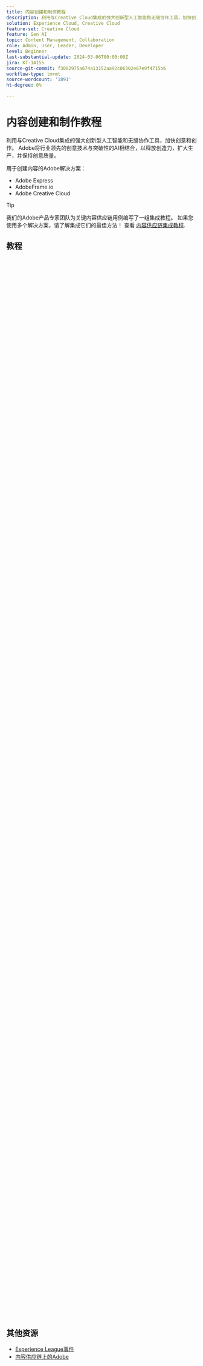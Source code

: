 ```yaml
---
title: 内容创建和制作教程
description: 利用与Creative Cloud集成的强大创新型人工智能和无缝协作工具，加快创意和创作。 Adobe将行业领先的创意技术与突破性的AI相结合，以释放创造力，扩大生产，并保持创意质量。
solution: Experience Cloud, Creative Cloud
feature-set: Creative Cloud
feature: Gen AI
topic: Content Management, Collaboration
role: Admin, User, Leader, Developer
level: Beginner
last-substantial-update: 2024-03-06T00:00:00Z
jira: KT-14155
source-git-commit: f3082975a674a13152aa92c06302e67e9f4715b6
workflow-type: tm+mt
source-wordcount: '1891'
ht-degree: 0%

---
```



# 内容创建和制作教程

利用与Creative Cloud集成的强大创新型人工智能和无缝协作工具，加快创意和创作。 Adobe将行业领先的创意技术与突破性的AI相结合，以释放创造力，扩大生产，并保持创意质量。

用于创建内容的Adobe解决方案：

* Adobe Express
* AdobeFrame.io
* Adobe Creative Cloud

>[!TIP]
>
>我们的Adobe产品专家团队为关键内容供应链用例编写了一组集成教程。 如果您使用多个解决方案，请了解集成它们的最佳方法！  查看 [内容供应链集成教程](https://experienceleague.adobe.com/docs/integrations-learn/experience-cloud/solution-categories/content-supply-chain.html?lang=en).

## 教程

<div class="columns is-multiline">
  <div class="column is-half-tablet is-half-desktop is-one-third-widescreen" aria-label="Examples of how to use Firefly" tabIndex="0">
    <div class="card" style="height: 100%; display: flex; flex-direction: column; height: 100%;">
      <div class="card-image">
        <figure class="image x-is-16by9">
          <a href="https://experienceleague.corp.adobe.com/docs/creative-cloud-enterprise-learn/cce-learning-hub/fireflyoverview/firefly-tutorials/examples.html" title="如何使用Firefly的示例" tabindex="-1">
            <img class="is-bordered-r-small" src="https://video.tv.adobe.com/v/3427611?format=jpeg" alt="如何使用Firefly的示例">
          </a>
        </figure>
      </div>
      <div class="card-content is-padded-small" style="display: flex; flex-direction: column; flex-grow: 1; justify-content: space-between;">
        <div class="top-card-content">
          <p class="headline is-size-6 has-text-weight-bold">
            <a href="https://experienceleague.corp.adobe.com/docs/creative-cloud-enterprise-learn/cce-learning-hub/fireflyoverview/firefly-tutorials/examples.html" title="如何使用Firefly的示例">如何使用Firefly的示例</a>
          </p>
          <p class="is-size-6">了解如何使用Firefly创建鼓舞人心的PowerPoint演示文稿、情绪板、构思、屏幕保护程序等。</p>
        </div>
        <a href="https://experienceleague.corp.adobe.com/docs/creative-cloud-enterprise-learn/cce-learning-hub/fireflyoverview/firefly-tutorials/examples.html" class="spectrum-Button spectrum-Button--outline spectrum-Button--primary spectrum-Button--sizeM" style="align-self: flex-start; margin-top: 1rem;">
          <span class="spectrum-Button-label has-no-wrap has-text-weight-bold">了解更多</span>
        </a>
      </div>
    </div>
  </div>
  <div class="column is-half-tablet is-half-desktop is-one-third-widescreen" aria-label="Generative recolor" tabIndex="1">
    <div class="card" style="height: 100%; display: flex; flex-direction: column; height: 100%;">
      <div class="card-image">
        <figure class="image x-is-16by9">
          <a href="https://experienceleague.adobe.com/docs/creative-cloud-enterprise-learn/cce-learning-hub/fireflyoverview/firefly-tutorials/gen-recolor.html" title="创成性重新着色" tabindex="-1">
            <img class="is-bordered-r-small" src="https://video.tv.adobe.com/v/3427610?format=jpeg" alt="创成性重新着色">
          </a>
        </figure>
      </div>
      <div class="card-content is-padded-small" style="display: flex; flex-direction: column; flex-grow: 1; justify-content: space-between;">
        <div class="top-card-content">
          <p class="headline is-size-6 has-text-weight-bold">
            <a href="https://experienceleague.adobe.com/docs/creative-cloud-enterprise-learn/cce-learning-hub/fireflyoverview/firefly-tutorials/gen-recolor.html" title="创成性重新着色">创成性重新着色</a>
          </p>
          <p class="is-size-6">了解如何即时预览矢量文件上产品包装、海报或图稿的各种颜色变化。 再生重新着色可让您在键入内容时尽快重新着色。 尝试现成的想法，围绕不同的主题或调色板进行构思，并快速生成多个变体。</p>
        </div>
        <a href="https://experienceleague.adobe.com/docs/creative-cloud-enterprise-learn/cce-learning-hub/fireflyoverview/firefly-tutorials/gen-recolor.html" class="spectrum-Button spectrum-Button--outline spectrum-Button--primary spectrum-Button--sizeM" style="align-self: flex-start; margin-top: 1rem;">
          <span class="spectrum-Button-label has-no-wrap has-text-weight-bold">了解更多</span>
        </a>
      </div>
    </div>
  </div>
  <div class="column is-half-tablet is-half-desktop is-one-third-widescreen" aria-label="Generative fill" tabIndex="2">
    <div class="card" style="height: 100%; display: flex; flex-direction: column; height: 100%;">
      <div class="card-image">
        <figure class="image x-is-16by9">
          <a href="https://experienceleague.adobe.com/docs/creative-cloud-enterprise-learn/cce-learning-hub/fireflyoverview/firefly-tutorials/gen-fill.html" title="生成填充" tabindex="-1">
            <img class="is-bordered-r-small" src="https://video.tv.adobe.com/v/3427609?format=jpeg" alt="生成填充">
          </a>
        </figure>
      </div>
      <div class="card-content is-padded-small" style="display: flex; flex-direction: column; flex-grow: 1; justify-content: space-between;">
        <div class="top-card-content">
          <p class="headline is-size-6 has-text-weight-bold">
            <a href="https://experienceleague.adobe.com/docs/creative-cloud-enterprise-learn/cce-learning-hub/fireflyoverview/firefly-tutorials/gen-fill.html" title="生成填充">生成填充</a>
          </p>
          <p class="is-size-6">了解如何使用生成性填充功能，通过简单的文本提示以无损的方式在图像上添加、展开或删除内容。 创造性填充使您能够增强创造力并创建卓越的项目。</p>
        </div>
        <a href="https://experienceleague.adobe.com/docs/creative-cloud-enterprise-learn/cce-learning-hub/fireflyoverview/firefly-tutorials/gen-fill.html" class="spectrum-Button spectrum-Button--outline spectrum-Button--primary spectrum-Button--sizeM" style="align-self: flex-start; margin-top: 1rem;">
          <span class="spectrum-Button-label has-no-wrap has-text-weight-bold">了解更多</span>
        </a>
      </div>
    </div>
  </div>
  <div class="column is-half-tablet is-half-desktop is-one-third-widescreen" aria-label="Text to image" tabIndex="3">
    <div class="card" style="height: 100%; display: flex; flex-direction: column; height: 100%;">
      <div class="card-image">
        <figure class="image x-is-16by9">
          <a href="https://experienceleague.adobe.com/docs/creative-cloud-enterprise-learn/cce-learning-hub/fireflyoverview/firefly-tutorials/gen-fill.html" title="文本到图像" tabindex="-1">
            <img class="is-bordered-r-small" src="https://video.tv.adobe.com/v/3427609?format=jpeg" alt="文本到图像">
          </a>
        </figure>
      </div>
      <div class="card-content is-padded-small" style="display: flex; flex-direction: column; flex-grow: 1; justify-content: space-between;">
        <div class="top-card-content">
          <p class="headline is-size-6 has-text-weight-bold">
            <a href="https://experienceleague.adobe.com/docs/creative-cloud-enterprise-learn/cce-learning-hub/fireflyoverview/firefly-tutorials/gen-fill.html" title="文本到图像">文本到图像</a>
          </p>
          <p class="is-size-6">了解如何从文本描述创建图像。 通过根据特定需求生成图像，您可以创建个性化且富有启发性的内容。</p>
        </div>
        <a href="https://experienceleague.adobe.com/docs/creative-cloud-enterprise-learn/cce-learning-hub/fireflyoverview/firefly-tutorials/gen-fill.html" class="spectrum-Button spectrum-Button--outline spectrum-Button--primary spectrum-Button--sizeM" style="align-self: flex-start; margin-top: 1rem;">
          <span class="spectrum-Button-label has-no-wrap has-text-weight-bold">了解更多</span>
        </a>
      </div>
    </div>
  </div>
  <div class="column is-half-tablet is-half-desktop is-one-third-widescreen" aria-label="Landing page" tabIndex="4">
    <div class="card" style="height: 100%; display: flex; flex-direction: column; height: 100%;">
      <div class="card-image">
        <figure class="image x-is-16by9">
          <a href="https://experienceleague.adobe.com/docs/creative-cloud-enterprise-learn/cce-learning-hub/fireflyoverview/firefly-tutorials/landing-page.html" title="登陆页面" tabindex="-1">
            <img class="is-bordered-r-small" src="https://video.tv.adobe.com/v/3427607?format=jpeg" alt="登陆页面">
          </a>
        </figure>
      </div>
      <div class="card-content is-padded-small" style="display: flex; flex-direction: column; flex-grow: 1; justify-content: space-between;">
        <div class="top-card-content">
          <p class="headline is-size-6 has-text-weight-bold">
            <a href="https://experienceleague.adobe.com/docs/creative-cloud-enterprise-learn/cce-learning-hub/fireflyoverview/firefly-tutorials/landing-page.html" title="登陆页面">登陆页面</a>
          </p>
          <p class="is-size-6">要了解如何开始使用Adobe Firefly，请访问firefly.adobe.com。</p>
        </div>
        <a href="https://experienceleague.adobe.com/docs/creative-cloud-enterprise-learn/cce-learning-hub/fireflyoverview/firefly-tutorials/landing-page.html" class="spectrum-Button spectrum-Button--outline spectrum-Button--primary spectrum-Button--sizeM" style="align-self: flex-start; margin-top: 1rem;">
          <span class="spectrum-Button-label has-no-wrap has-text-weight-bold">了解更多</span>
        </a>
      </div>
    </div>
  </div>
  <div class="column is-half-tablet is-half-desktop is-one-third-widescreen" aria-label="Discover Adobe Firefly" tabIndex="5">
    <div class="card" style="height: 100%; display: flex; flex-direction: column; height: 100%;">
      <div class="card-image">
        <figure class="image x-is-16by9">
          <a href="https://experienceleague.adobe.com/docs/creative-cloud-enterprise-learn/cce-learning-hub/fireflyoverview/firefly-tutorials/discover.html" title="发现Adobe Firefly" tabindex="-1">
            <img class="is-bordered-r-small" src="https://video.tv.adobe.com/v/3427606?format=jpeg" alt="发现Adobe Firefly">
          </a>
        </figure>
      </div>
      <div class="card-content is-padded-small" style="display: flex; flex-direction: column; flex-grow: 1; justify-content: space-between;">
        <div class="top-card-content">
          <p class="headline is-size-6 has-text-weight-bold">
            <a href="https://experienceleague.adobe.com/docs/creative-cloud-enterprise-learn/cce-learning-hub/fireflyoverview/firefly-tutorials/discover.html" title="发现Adobe Firefly">发现Adobe Firefly</a>
          </p>
          <p class="is-size-6">使用为商业安全使用和创新而设计的创新型人工智能，发现Adobe Firefly创造力的未来。</p>
        </div>
        <a href="https://experienceleague.adobe.com/docs/creative-cloud-enterprise-learn/cce-learning-hub/fireflyoverview/firefly-tutorials/discover.html" class="spectrum-Button spectrum-Button--outline spectrum-Button--primary spectrum-Button--sizeM" style="align-self: flex-start; margin-top: 1rem;">
          <span class="spectrum-Button-label has-no-wrap has-text-weight-bold">了解更多</span>
        </a>
      </div>
    </div>
  </div>
  <div class="column is-half-tablet is-half-desktop is-one-third-widescreen" aria-label="Create digital screen announcements for the office" tabIndex="6">
    <div class="card" style="height: 100%; display: flex; flex-direction: column; height: 100%;">
      <div class="card-image">
        <figure class="image x-is-16by9">
          <a href="https://experienceleague.adobe.com/docs/creative-cloud-enterprise-learn/cce-learning-hub/expressoverview/expressusecase/create-digital-screens.html" title="为办公室创建数字屏幕公告" tabindex="-1">
            <img class="is-bordered-r-small" src="https://video.tv.adobe.com/v/3427119?format=jpeg" alt="为办公室创建数字屏幕公告">
          </a>
        </figure>
      </div>
      <div class="card-content is-padded-small" style="display: flex; flex-direction: column; flex-grow: 1; justify-content: space-between;">
        <div class="top-card-content">
          <p class="headline is-size-6 has-text-weight-bold">
            <a href="https://experienceleague.adobe.com/docs/creative-cloud-enterprise-learn/cce-learning-hub/expressoverview/expressusecase/create-digital-screens.html" title="为办公室创建数字屏幕公告">为办公室创建数字屏幕公告</a>
          </p>
          <p class="is-size-6">了解如何为Office创建引人入胜的数字屏幕公告。 通过使用由Adobe Firefly提供支持的文本到模板，您可以生成带有文本复制空间的个性化图像。 添加了创成填充和动画，使公告更具吸引力。</p>
        </div>
        <a href="https://experienceleague.adobe.com/docs/creative-cloud-enterprise-learn/cce-learning-hub/expressoverview/expressusecase/create-digital-screens.html" class="spectrum-Button spectrum-Button--outline spectrum-Button--primary spectrum-Button--sizeM" style="align-self: flex-start; margin-top: 1rem;">
          <span class="spectrum-Button-label has-no-wrap has-text-weight-bold">了解更多</span>
        </a>
      </div>
    </div>
  </div>
  <div class="column is-half-tablet is-half-desktop is-one-third-widescreen" aria-label="Creating backgrounds for presentations" tabIndex="7">
    <div class="card" style="height: 100%; display: flex; flex-direction: column; height: 100%;">
      <div class="card-image">
        <figure class="image x-is-16by9">
          <a href="https://experienceleague.adobe.com/docs/creative-cloud-enterprise-learn/cce-learning-hub/expressoverview/expressusecase/create-backgrounds.html" title="为演示文稿创建背景" tabindex="-1">
            <img class="is-bordered-r-small" src="https://video.tv.adobe.com/v/3427117?format=jpeg" alt="为演示文稿创建背景">
          </a>
        </figure>
      </div>
      <div class="card-content is-padded-small" style="display: flex; flex-direction: column; flex-grow: 1; justify-content: space-between;">
        <div class="top-card-content">
          <p class="headline is-size-6 has-text-weight-bold">
            <a href="https://experienceleague.adobe.com/docs/creative-cloud-enterprise-learn/cce-learning-hub/expressoverview/expressusecase/create-backgrounds.html" title="为演示文稿创建背景">为演示文稿创建背景</a>
          </p>
          <p class="is-size-6">了解如何为PowerPoint演示文稿创建引人入胜的背景。 使用由Adobe Firefly提供支持的文本到图像，您可以为演示文稿生成个性化图像，然后对图像进行进一步更改、应用效果并下载该图像以在演示文稿中使用。</p>
        </div>
        <a href="https://experienceleague.adobe.com/docs/creative-cloud-enterprise-learn/cce-learning-hub/expressoverview/expressusecase/create-backgrounds.html" class="spectrum-Button spectrum-Button--outline spectrum-Button--primary spectrum-Button--sizeM" style="align-self: flex-start; margin-top: 1rem;">
          <span class="spectrum-Button-label has-no-wrap has-text-weight-bold">了解更多</span>
        </a>
      </div>
    </div>
  </div>
  <div class="column is-half-tablet is-half-desktop is-one-third-widescreen" aria-label="Update finance roun" tabIndex="8">
    <div class="card" style="height: 100%; display: flex; flex-direction: column; height: 100%;">
      <div class="card-image">
        <figure class="image x-is-16by9">
          <a href="https://experienceleague.adobe.com/docs/creative-cloud-enterprise-learn/cce-learning-hub/expressoverview/expressusecase/update-image.html" title="更新财务轮询" tabindex="-1">
            <img class="is-bordered-r-small" src="https://video.tv.adobe.com/v/3427116?format=jpeg" alt="更新财务轮询">
          </a>
        </figure>
      </div>
      <div class="card-content is-padded-small" style="display: flex; flex-direction: column; flex-grow: 1; justify-content: space-between;">
        <div class="top-card-content">
          <p class="headline is-size-6 has-text-weight-bold">
            <a href="https://experienceleague.adobe.com/docs/creative-cloud-enterprise-learn/cce-learning-hub/expressoverview/expressusecase/update-image.html" title="更新财务轮询">更新财务轮询</a>
          </p>
          <p class="is-size-6">通过使用生成填充替换元素、通过匹配字体和颜色更改文本以及删除新图像上的背景来快速更新静态图形图像。 这是重新设定图形资产（如融资综述）用途的一种快速而简单的方法。</p>
        </div>
        <a href="https://experienceleague.adobe.com/docs/creative-cloud-enterprise-learn/cce-learning-hub/expressoverview/expressusecase/update-image.html" class="spectrum-Button spectrum-Button--outline spectrum-Button--primary spectrum-Button--sizeM" style="align-self: flex-start; margin-top: 1rem;">
          <span class="spectrum-Button-label has-no-wrap has-text-weight-bold">了解更多</span>
        </a>
      </div>
    </div>
  </div>
  <div class="column is-half-tablet is-half-desktop is-one-third-widescreen" aria-label="How to use Text-to-template Gen AI" tabIndex="9">
    <div class="card" style="height: 100%; display: flex; flex-direction: column; height: 100%;">
      <div class="card-image">
        <figure class="image x-is-16by9">
          <a href="https://experienceleague.adobe.com/docs/creative-cloud-enterprise-learn/cce-learning-hub/expressoverview/expresshowto/text-to-template.html" title="如何使用文本到模板的Gen AI" tabindex="-1">
            <img class="is-bordered-r-small" src="https://video.tv.adobe.com/v/3427022?format=jpeg" alt="如何使用文本到模板的Gen AI">
          </a>
        </figure>
      </div>
      <div class="card-content is-padded-small" style="display: flex; flex-direction: column; flex-grow: 1; justify-content: space-between;">
        <div class="top-card-content">
          <p class="headline is-size-6 has-text-weight-bold">
            <a href="https://experienceleague.adobe.com/docs/creative-cloud-enterprise-learn/cce-learning-hub/expressoverview/expresshowto/text-to-template.html" title="如何使用文本到模板的Gen AI">如何使用文本到模板的Gen AI</a>
          </p>
          <p class="is-size-6">了解如何在几秒内从文本描述生成社交帖子、海报、传单和卡片的可编辑模板。 在下载或共享之前，您可以编辑设计、更改字体和进一步标记项目。</p>
        </div>
        <a href="https://experienceleague.adobe.com/docs/creative-cloud-enterprise-learn/cce-learning-hub/expressoverview/expresshowto/text-to-template.html" class="spectrum-Button spectrum-Button--outline spectrum-Button--primary spectrum-Button--sizeM" style="align-self: flex-start; margin-top: 1rem;">
          <span class="spectrum-Button-label has-no-wrap has-text-weight-bold">了解更多</span>
        </a>
      </div>
    </div>
  </div>
  <div class="column is-half-tablet is-half-desktop is-one-third-widescreen" aria-label="Improving your text design with Gen AI" tabIndex="10">
    <div class="card" style="height: 100%; display: flex; flex-direction: column; height: 100%;">
      <div class="card-image">
        <figure class="image x-is-16by9">
          <a href="https://experienceleague.adobe.com/docs/creative-cloud-enterprise-learn/cce-learning-hub/expressoverview/expresshowto/gen-text.html" title="使用Gen AI改进文本设计" tabindex="-1">
            <img class="is-bordered-r-small" src="https://video.tv.adobe.com/v/3427021?format=jpeg" alt="使用Gen AI改进文本设计">
          </a>
        </figure>
      </div>
      <div class="card-content is-padded-small" style="display: flex; flex-direction: column; flex-grow: 1; justify-content: space-between;">
        <div class="top-card-content">
          <p class="headline is-size-6 has-text-weight-bold">
            <a href="https://experienceleague.adobe.com/docs/creative-cloud-enterprise-learn/cce-learning-hub/expressoverview/expresshowto/gen-text.html" title="使用Gen AI改进文本设计">使用Gen AI改进文本设计</a>
          </p>
          <p class="is-size-6">了解如何使用由Adobe Firefly提供支持的文本效果来创建有影响力的设计。 使用文本提示，可以生成可优化和修饰的特别文本效果。</p>
        </div>
        <a href="https://experienceleague.adobe.com/docs/creative-cloud-enterprise-learn/cce-learning-hub/expressoverview/expresshowto/gen-text.html" class="spectrum-Button spectrum-Button--outline spectrum-Button--primary spectrum-Button--sizeM" style="align-self: flex-start; margin-top: 1rem;">
          <span class="spectrum-Button-label has-no-wrap has-text-weight-bold">了解更多</span>
        </a>
      </div>
    </div>
  </div>
  <div class="column is-half-tablet is-half-desktop is-one-third-widescreen" aria-label="How to use Generative Fill" tabIndex="11">
    <div class="card" style="height: 100%; display: flex; flex-direction: column; height: 100%;">
      <div class="card-image">
        <figure class="image x-is-16by9">
          <a href="https://experienceleague.adobe.com/docs/creative-cloud-enterprise-learn/cce-learning-hub/expressoverview/expresshowto/generative-fill.html" title="如何使用生成填充" tabindex="-1">
            <img class="is-bordered-r-small" src="https://video.tv.adobe.com/v/3427020?format=jpeg" alt="如何使用生成填充">
          </a>
        </figure>
      </div>
      <div class="card-content is-padded-small" style="display: flex; flex-direction: column; flex-grow: 1; justify-content: space-between;">
        <div class="top-card-content">
          <p class="headline is-size-6 has-text-weight-bold">
            <a href="https://experienceleague.adobe.com/docs/creative-cloud-enterprise-learn/cce-learning-hub/expressoverview/expresshowto/generative-fill.html" title="如何使用生成填充">如何使用生成填充</a>
          </p>
          <p class="is-size-6">了解如何使用由Adobe Firefly提供支持的生成填充功能，在图像中添加和删除元素。</p>
        </div>
        <a href="https://experienceleague.adobe.com/docs/creative-cloud-enterprise-learn/cce-learning-hub/expressoverview/expresshowto/generative-fill.html" class="spectrum-Button spectrum-Button--outline spectrum-Button--primary spectrum-Button--sizeM" style="align-self: flex-start; margin-top: 1rem;">
          <span class="spectrum-Button-label has-no-wrap has-text-weight-bold">了解更多</span>
        </a>
      </div>
    </div>
  </div>
  <div class="column is-half-tablet is-half-desktop is-one-third-widescreen" aria-label="What are the new Gen AI features in Adobe Express?" tabIndex="12">
    <div class="card" style="height: 100%; display: flex; flex-direction: column; height: 100%;">
      <div class="card-image">
        <figure class="image x-is-16by9">
          <a href="https://experienceleague.adobe.com/docs/creative-cloud-enterprise-learn/cce-learning-hub/expressoverview/expresshowto/intro-gen-ai.html" title="Adobe Express中有哪些新的Gen AI功能？" tabindex="-1">
            <img class="is-bordered-r-small" src="https://video.tv.adobe.com/v/3427018?format=jpeg" alt="Adobe Express中有哪些新的Gen AI功能？">
          </a>
        </figure>
      </div>
      <div class="card-content is-padded-small" style="display: flex; flex-direction: column; flex-grow: 1; justify-content: space-between;">
        <div class="top-card-content">
          <p class="headline is-size-6 has-text-weight-bold">
            <a href="https://experienceleague.adobe.com/docs/creative-cloud-enterprise-learn/cce-learning-hub/expressoverview/expresshowto/intro-gen-ai.html" title="Adobe Express中有哪些新的Gen AI功能？">Adobe Express中有哪些新的Gen AI功能？</a>
          </p>
          <p class="is-size-6">了解Adobe Express中的新Gen AI功能。 使用文本提示，可以轻松创建设计和模板、向图像添加元素以及对文本应用特殊效果。</p>
        </div>
        <a href="https://experienceleague.adobe.com/docs/creative-cloud-enterprise-learn/cce-learning-hub/expressoverview/expresshowto/intro-gen-ai.html" class="spectrum-Button spectrum-Button--outline spectrum-Button--primary spectrum-Button--sizeM" style="align-self: flex-start; margin-top: 1rem;">
          <span class="spectrum-Button-label has-no-wrap has-text-weight-bold">了解更多</span>
        </a>
      </div>
    </div>
  </div>
  <div class="column is-half-tablet is-half-desktop is-one-third-widescreen" aria-label="How to add a Gen AI image" tabIndex="13">
    <div class="card" style="height: 100%; display: flex; flex-direction: column; height: 100%;">
      <div class="card-image">
        <figure class="image x-is-16by9">
          <a href="https://experienceleague.adobe.com/docs/creative-cloud-enterprise-learn/cce-learning-hub/expressoverview/expresshowto/add-gen-ai-image.html" title="如何添加Gen AI图像" tabindex="-1">
            <img class="is-bordered-r-small" src="https://video.tv.adobe.com/v/3426933?format=jpeg" alt="如何添加Gen AI图像">
          </a>
        </figure>
      </div>
      <div class="card-content is-padded-small" style="display: flex; flex-direction: column; flex-grow: 1; justify-content: space-between;">
        <div class="top-card-content">
          <p class="headline is-size-6 has-text-weight-bold">
            <a href="https://experienceleague.adobe.com/docs/creative-cloud-enterprise-learn/cce-learning-hub/expressoverview/expresshowto/add-gen-ai-image.html" title="如何添加Gen AI图像">如何添加Gen AI图像</a>
          </p>
          <p class="is-size-6">了解如何向创意项目添加由Adobe Firefly提供支持的创意AI图像。 </p>
        </div>
        <a href="https://experienceleague.adobe.com/docs/creative-cloud-enterprise-learn/cce-learning-hub/expressoverview/expresshowto/add-gen-ai-image.html" class="spectrum-Button spectrum-Button--outline spectrum-Button--primary spectrum-Button--sizeM" style="align-self: flex-start; margin-top: 1rem;">
          <span class="spectrum-Button-label has-no-wrap has-text-weight-bold">了解更多</span>
        </a>
      </div>
    </div>
  </div>
  <div class="column is-half-tablet is-half-desktop is-one-third-widescreen" aria-label="Content Fragments console/editor overview" tabIndex="14">
    <div class="card" style="height: 100%; display: flex; flex-direction: column; height: 100%;">
      <div class="card-image">
        <figure class="image x-is-16by9">
          <a href="https://experienceleague.adobe.com/docs/experience-manager-learn/content-fragments-console/overview.html" title="内容片段控制台/编辑器概述" tabindex="-1">
            <img class="is-bordered-r-small" src="https://video.tv.adobe.com/v/3409492?format=jpeg" alt="内容片段控制台/编辑器概述">
          </a>
        </figure>
      </div>
      <div class="card-content is-padded-small" style="display: flex; flex-direction: column; flex-grow: 1; justify-content: space-between;">
        <div class="top-card-content">
          <p class="headline is-size-6 has-text-weight-bold">
            <a href="https://experienceleague.adobe.com/docs/experience-manager-learn/content-fragments-console/overview.html" title="内容片段控制台/编辑器概述">内容片段控制台/编辑器概述</a>
          </p>
          <p class="is-size-6">视频收藏集，可帮助您了解和使用AEM内容片段控制台和编辑器。</p>
        </div>
        <a href="https://experienceleague.adobe.com/docs/experience-manager-learn/content-fragments-console/overview.html" class="spectrum-Button spectrum-Button--outline spectrum-Button--primary spectrum-Button--sizeM" style="align-self: flex-start; margin-top: 1rem;">
          <span class="spectrum-Button-label has-no-wrap has-text-weight-bold">了解更多</span>
        </a>
      </div>
    </div>
  </div>
  <div class="column is-half-tablet is-half-desktop is-one-third-widescreen" aria-label="Stylize this PDF" tabIndex="15">
    <div class="card" style="height: 100%; display: flex; flex-direction: column; height: 100%;">
      <div class="card-image">
        <figure class="image x-is-16by9">
          <a href="https://experienceleague.adobe.com/docs/document-cloud-learn/acrobat-learning/getting-started/stylize-this-PDF.html" title="使此PDF风格化" tabindex="-1">
            <img class="is-bordered-r-small" src="https://video.tv.adobe.com/v/3425137?format=jpeg" alt="使此PDF风格化">
          </a>
        </figure>
      </div>
      <div class="card-content is-padded-small" style="display: flex; flex-direction: column; flex-grow: 1; justify-content: space-between;">
        <div class="top-card-content">
          <p class="headline is-size-6 has-text-weight-bold">
            <a href="https://experienceleague.adobe.com/docs/document-cloud-learn/acrobat-learning/getting-started/stylize-this-PDF.html" title="使此PDF风格化">使此PDF风格化</a>
          </p>
          <p class="is-size-6">了解如何在Adobe Express中使用简单易用的集成设计工具来创建具有专业外观的PDF。†¬</p>
        </div>
        <a href="https://experienceleague.adobe.com/docs/document-cloud-learn/acrobat-learning/getting-started/stylize-this-PDF.html" class="spectrum-Button spectrum-Button--outline spectrum-Button--primary spectrum-Button--sizeM" style="align-self: flex-start; margin-top: 1rem;">
          <span class="spectrum-Button-label has-no-wrap has-text-weight-bold">了解更多</span>
        </a>
      </div>
    </div>
  </div>
  <div class="column is-half-tablet is-half-desktop is-one-third-widescreen" aria-label="Enable creative efficiency" tabIndex="16">
    <div class="card" style="height: 100%; display: flex; flex-direction: column; height: 100%;">
      <div class="card-image">
        <figure class="image x-is-16by9">
          <a href="https://experienceleague.adobe.com/docs/creative-cloud-enterprise-learn/cce-learning-hub/fireflyoverview/firefly-tutorials/enable-creative-efficiency.html" title="实现创造性效率" tabindex="-1">
            <img class="is-bordered-r-small" src="https://video.tv.adobe.com/v/3425036?format=jpeg" alt="实现创造性效率">
          </a>
        </figure>
      </div>
      <div class="card-content is-padded-small" style="display: flex; flex-direction: column; flex-grow: 1; justify-content: space-between;">
        <div class="top-card-content">
          <p class="headline is-size-6 has-text-weight-bold">
            <a href="https://experienceleague.adobe.com/docs/creative-cloud-enterprise-learn/cce-learning-hub/fireflyoverview/firefly-tutorials/enable-creative-efficiency.html" title="实现创造性效率">实现创造性效率</a>
          </p>
          <p class="is-size-6">了解如何使用Adobe Photoshop和Illustrator中的创作AI支持的工具加快内容创建。</p>
        </div>
        <a href="https://experienceleague.adobe.com/docs/creative-cloud-enterprise-learn/cce-learning-hub/fireflyoverview/firefly-tutorials/enable-creative-efficiency.html" class="spectrum-Button spectrum-Button--outline spectrum-Button--primary spectrum-Button--sizeM" style="align-self: flex-start; margin-top: 1rem;">
          <span class="spectrum-Button-label has-no-wrap has-text-weight-bold">了解更多</span>
        </a>
      </div>
    </div>
  </div>
  <div class="column is-half-tablet is-half-desktop is-one-third-widescreen" aria-label="Adobe Express integration" tabIndex="17">
    <div class="card" style="height: 100%; display: flex; flex-direction: column; height: 100%;">
      <div class="card-image">
        <figure class="image x-is-16by9">
          <a href="https://experienceleague.adobe.com/docs/experience-manager-learn/assets/creative-workflows/adobe-express-aem-assets-add-on.html" title="Adobe Express集成" tabindex="-1">
            <img class="is-bordered-r-small" src="https://video.tv.adobe.com/v/3425193?format=jpeg" alt="Adobe Express集成">
          </a>
        </figure>
      </div>
      <div class="card-content is-padded-small" style="display: flex; flex-direction: column; flex-grow: 1; justify-content: space-between;">
        <div class="top-card-content">
          <p class="headline is-size-6 has-text-weight-bold">
            <a href="https://experienceleague.adobe.com/docs/experience-manager-learn/assets/creative-workflows/adobe-express-aem-assets-add-on.html" title="Adobe Express集成">Adobe Express集成</a>
          </p>
          <p class="is-size-6">了解如何使用AEM Assets和Adobe Express优化内容供应链，提高所有团队成员的工作效率和访问能力。</p>
        </div>
        <a href="https://experienceleague.adobe.com/docs/experience-manager-learn/assets/creative-workflows/adobe-express-aem-assets-add-on.html" class="spectrum-Button spectrum-Button--outline spectrum-Button--primary spectrum-Button--sizeM" style="align-self: flex-start; margin-top: 1rem;">
          <span class="spectrum-Button-label has-no-wrap has-text-weight-bold">了解更多</span>
        </a>
      </div>
    </div>
  </div>
  <div class="column is-half-tablet is-half-desktop is-one-third-widescreen" aria-label="Create compelling merchandising content" tabIndex="18">
    <div class="card" style="height: 100%; display: flex; flex-direction: column; height: 100%;">
      <div class="card-image">
        <figure class="image x-is-16by9">
          <a href="https://experienceleague.adobe.com/docs/creative-cloud-enterprise-learn/cce-learning-hub/expressoverview/expressusecase/compelling-merchandise.html" title="创建引人注目的促销内容" tabindex="-1">
            <img class="is-bordered-r-small" src="https://video.tv.adobe.com/v/3424458?format=jpeg" alt="创建引人注目的促销内容">
          </a>
        </figure>
      </div>
      <div class="card-content is-padded-small" style="display: flex; flex-direction: column; flex-grow: 1; justify-content: space-between;">
        <div class="top-card-content">
          <p class="headline is-size-6 has-text-weight-bold">
            <a href="https://experienceleague.adobe.com/docs/creative-cloud-enterprise-learn/cce-learning-hub/expressoverview/expressusecase/compelling-merchandise.html" title="创建引人注目的促销内容">创建引人注目的促销内容</a>
          </p>
          <p class="is-size-6">了解商业团队如何在其在线商店中为新库存集轻松创建引人注目的图像。</p>
        </div>
        <a href="https://experienceleague.adobe.com/docs/creative-cloud-enterprise-learn/cce-learning-hub/expressoverview/expressusecase/compelling-merchandise.html" class="spectrum-Button spectrum-Button--outline spectrum-Button--primary spectrum-Button--sizeM" style="align-self: flex-start; margin-top: 1rem;">
          <span class="spectrum-Button-label has-no-wrap has-text-weight-bold">了解更多</span>
        </a>
      </div>
    </div>
  </div>
  <div class="column is-half-tablet is-half-desktop is-one-third-widescreen" aria-label="Empower distributed teams to localize content" tabIndex="19">
    <div class="card" style="height: 100%; display: flex; flex-direction: column; height: 100%;">
      <div class="card-image">
        <figure class="image x-is-16by9">
          <a href="https://experienceleague.adobe.com/docs/creative-cloud-enterprise-learn/cce-learning-hub/expressoverview/expressusecase/localized-marketing-content.html" title="使分散的团队能够本地化内容" tabindex="-1">
            <img class="is-bordered-r-small" src="https://video.tv.adobe.com/v/3424391?format=jpeg" alt="使分散的团队能够本地化内容">
          </a>
        </figure>
      </div>
      <div class="card-content is-padded-small" style="display: flex; flex-direction: column; flex-grow: 1; justify-content: space-between;">
        <div class="top-card-content">
          <p class="headline is-size-6 has-text-weight-bold">
            <a href="https://experienceleague.adobe.com/docs/creative-cloud-enterprise-learn/cce-learning-hub/expressoverview/expressusecase/localized-marketing-content.html" title="使分散的团队能够本地化内容">使分散的团队能够本地化内容</a>
          </p>
          <p class="is-size-6">了解分布式现场营销团队如何轻松地根据所在地区为本地营销活动自定义内容。</p>
        </div>
        <a href="https://experienceleague.adobe.com/docs/creative-cloud-enterprise-learn/cce-learning-hub/expressoverview/expressusecase/localized-marketing-content.html" class="spectrum-Button spectrum-Button--outline spectrum-Button--primary spectrum-Button--sizeM" style="align-self: flex-start; margin-top: 1rem;">
          <span class="spectrum-Button-label has-no-wrap has-text-weight-bold">了解更多</span>
        </a>
      </div>
    </div>
  </div>
  <div class="column is-half-tablet is-half-desktop is-one-third-widescreen" aria-label="Jumpstart creative ideation" tabIndex="20">
    <div class="card" style="height: 100%; display: flex; flex-direction: column; height: 100%;">
      <div class="card-image">
        <figure class="image x-is-16by9">
          <a href="https://experienceleague.adobe.com/docs/creative-cloud-enterprise-learn/cce-learning-hub/expressoverview/expresstutorials/jumpstart-ideation.html" title="快速启动创意创意" tabindex="-1">
            <img class="is-bordered-r-small" src="https://video.tv.adobe.com/v/3424296?format=jpeg" alt="快速启动创意创意">
          </a>
        </figure>
      </div>
      <div class="card-content is-padded-small" style="display: flex; flex-direction: column; flex-grow: 1; justify-content: space-between;">
        <div class="top-card-content">
          <p class="headline is-size-6 has-text-weight-bold">
            <a href="https://experienceleague.adobe.com/docs/creative-cloud-enterprise-learn/cce-learning-hub/expressoverview/expresstutorials/jumpstart-ideation.html" title="快速启动创意创意">快速启动创意创意</a>
          </p>
          <p class="is-size-6">了解如何抢滩为营销活动开发创意内容。</p>
        </div>
        <a href="https://experienceleague.adobe.com/docs/creative-cloud-enterprise-learn/cce-learning-hub/expressoverview/expresstutorials/jumpstart-ideation.html" class="spectrum-Button spectrum-Button--outline spectrum-Button--primary spectrum-Button--sizeM" style="align-self: flex-start; margin-top: 1rem;">
          <span class="spectrum-Button-label has-no-wrap has-text-weight-bold">了解更多</span>
        </a>
      </div>
    </div>
  </div>
  <div class="column is-half-tablet is-half-desktop is-one-third-widescreen" aria-label="Create flyer content for marketing campaign with Firefly" tabIndex="21">
    <div class="card" style="height: 100%; display: flex; flex-direction: column; height: 100%;">
      <div class="card-image">
        <figure class="image x-is-16by9">
          <a href="https://experienceleague.adobe.com/docs/creative-cloud-enterprise-learn/cce-learning-hub/expressoverview/expresstutorials/create-local-marketing.html" title="使用Firefly为营销活动创建传单内容" tabindex="-1">
            <img class="is-bordered-r-small" src="https://video.tv.adobe.com/v/3422426?format=jpeg" alt="使用Firefly为营销活动创建传单内容">
          </a>
        </figure>
      </div>
      <div class="card-content is-padded-small" style="display: flex; flex-direction: column; flex-grow: 1; justify-content: space-between;">
        <div class="top-card-content">
          <p class="headline is-size-6 has-text-weight-bold">
            <a href="https://experienceleague.adobe.com/docs/creative-cloud-enterprise-learn/cce-learning-hub/expressoverview/expresstutorials/create-local-marketing.html" title="使用Firefly为营销活动创建传单内容">使用Firefly为营销活动创建传单内容</a>
          </p>
          <p class="is-size-6">了解如何在Adobe Express中使用由Adobe Firefly提供支持的文本到图像功能，以从全球酒店营销活动创建本地化内容。†¬</p>
        </div>
        <a href="https://experienceleague.adobe.com/docs/creative-cloud-enterprise-learn/cce-learning-hub/expressoverview/expresstutorials/create-local-marketing.html" class="spectrum-Button spectrum-Button--outline spectrum-Button--primary spectrum-Button--sizeM" style="align-self: flex-start; margin-top: 1rem;">
          <span class="spectrum-Button-label has-no-wrap has-text-weight-bold">了解更多</span>
        </a>
      </div>
    </div>
  </div>
  <div class="column is-half-tablet is-half-desktop is-one-third-widescreen" aria-label="Create recruiting and on-boarding content with Firefly" tabIndex="22">
    <div class="card" style="height: 100%; display: flex; flex-direction: column; height: 100%;">
      <div class="card-image">
        <figure class="image x-is-16by9">
          <a href="https://experienceleague.adobe.com/docs/creative-cloud-enterprise-learn/cce-learning-hub/expressoverview/expresstutorials/create-on-boarding.html" title="使用Firefly创建招聘和入门内容" tabindex="-1">
            <img class="is-bordered-r-small" src="https://video.tv.adobe.com/v/3422411?format=jpeg" alt="使用Firefly创建招聘和入门内容">
          </a>
        </figure>
      </div>
      <div class="card-content is-padded-small" style="display: flex; flex-direction: column; flex-grow: 1; justify-content: space-between;">
        <div class="top-card-content">
          <p class="headline is-size-6 has-text-weight-bold">
            <a href="https://experienceleague.adobe.com/docs/creative-cloud-enterprise-learn/cce-learning-hub/expressoverview/expresstutorials/create-on-boarding.html" title="使用Firefly创建招聘和入门内容">使用Firefly创建招聘和入门内容</a>
          </p>
          <p class="is-size-6">了解如何在Adobe Express中使用由Adobe Firefly提供支持的文本到图像，为员工招聘和入门培训内容创建独特的图形。 在此示例中，使用模板，这样公司内的每个人都可以创建完全符合品牌标准的内容。</p>
        </div>
        <a href="https://experienceleague.adobe.com/docs/creative-cloud-enterprise-learn/cce-learning-hub/expressoverview/expresstutorials/create-on-boarding.html" class="spectrum-Button spectrum-Button--outline spectrum-Button--primary spectrum-Button--sizeM" style="align-self: flex-start; margin-top: 1rem;">
          <span class="spectrum-Button-label has-no-wrap has-text-weight-bold">了解更多</span>
        </a>
      </div>
    </div>
  </div>
  <div class="column is-half-tablet is-half-desktop is-one-third-widescreen" aria-label="Easily run social campaigns" tabIndex="23">
    <div class="card" style="height: 100%; display: flex; flex-direction: column; height: 100%;">
      <div class="card-image">
        <figure class="image x-is-16by9">
          <a href="https://experienceleague.adobe.com/docs/creative-cloud-enterprise-learn/cce-learning-hub/expressoverview/expresstutorials/create-blog-graphics.html" title="轻松运行社交营销活动" tabindex="-1">
            <img class="is-bordered-r-small" src="https://video.tv.adobe.com/v/3422408?format=jpeg" alt="轻松运行社交营销活动">
          </a>
        </figure>
      </div>
      <div class="card-content is-padded-small" style="display: flex; flex-direction: column; flex-grow: 1; justify-content: space-between;">
        <div class="top-card-content">
          <p class="headline is-size-6 has-text-weight-bold">
            <a href="https://experienceleague.adobe.com/docs/creative-cloud-enterprise-learn/cce-learning-hub/expressoverview/expresstutorials/create-blog-graphics.html" title="轻松运行社交营销活动">轻松运行社交营销活动</a>
          </p>
          <p class="is-size-6">了解如何使用由Adobe Firefly提供支持的“文本到图像”功能，为Web、博客和社交营销活动创建独特的图形内容。</p>
        </div>
        <a href="https://experienceleague.adobe.com/docs/creative-cloud-enterprise-learn/cce-learning-hub/expressoverview/expresstutorials/create-blog-graphics.html" class="spectrum-Button spectrum-Button--outline spectrum-Button--primary spectrum-Button--sizeM" style="align-self: flex-start; margin-top: 1rem;">
          <span class="spectrum-Button-label has-no-wrap has-text-weight-bold">了解更多</span>
        </a>
      </div>
    </div>
  </div>
  <div class="column is-half-tablet is-half-desktop is-one-third-widescreen" aria-label="Generative Recolor in Illustrator" tabIndex="24">
    <div class="card" style="height: 100%; display: flex; flex-direction: column; height: 100%;">
      <div class="card-image">
        <figure class="image x-is-16by9">
          <a href="https://experienceleague.adobe.com/docs/creative-cloud-enterprise-learn/cce-learning-hub/fireflyoverview/firefly-tutorials/generative-recolor.html" title="Illustrator中的创新型重新着色" tabindex="-1">
            <img class="is-bordered-r-small" src="https://video.tv.adobe.com/v/3420872?format=jpeg" alt="Illustrator中的创新型重新着色">
          </a>
        </figure>
      </div>
      <div class="card-content is-padded-small" style="display: flex; flex-direction: column; flex-grow: 1; justify-content: space-between;">
        <div class="top-card-content">
          <p class="headline is-size-6 has-text-weight-bold">
            <a href="https://experienceleague.adobe.com/docs/creative-cloud-enterprise-learn/cce-learning-hub/fireflyoverview/firefly-tutorials/generative-recolor.html" title="Illustrator中的创新型重新着色">Illustrator中的创新型重新着色</a>
          </p>
          <p class="is-size-6">了解如何在Adobe Illustrator中使用由Adobe Firefly提供支持的Generative Recolor快速帮助自定义酒店茶盒重新着色矢量图像。</p>
        </div>
        <a href="https://experienceleague.adobe.com/docs/creative-cloud-enterprise-learn/cce-learning-hub/fireflyoverview/firefly-tutorials/generative-recolor.html" class="spectrum-Button spectrum-Button--outline spectrum-Button--primary spectrum-Button--sizeM" style="align-self: flex-start; margin-top: 1rem;">
          <span class="spectrum-Button-label has-no-wrap has-text-weight-bold">了解更多</span>
        </a>
      </div>
    </div>
  </div>
  <div class="column is-half-tablet is-half-desktop is-one-third-widescreen" aria-label="Text effects" tabIndex="25">
    <div class="card" style="height: 100%; display: flex; flex-direction: column; height: 100%;">
      <div class="card-image">
        <figure class="image x-is-16by9">
          <a href="https://experienceleague.adobe.com/docs/creative-cloud-enterprise-learn/cce-learning-hub/fireflyoverview/firefly-tutorials/text-effects.html" title="文本效果" tabindex="-1">
            <img class="is-bordered-r-small" src="https://video.tv.adobe.com/v/3420829?format=jpeg" alt="文本效果">
          </a>
        </figure>
      </div>
      <div class="card-content is-padded-small" style="display: flex; flex-direction: column; flex-grow: 1; justify-content: space-between;">
        <div class="top-card-content">
          <p class="headline is-size-6 has-text-weight-bold">
            <a href="https://experienceleague.adobe.com/docs/creative-cloud-enterprise-learn/cce-learning-hub/fireflyoverview/firefly-tutorials/text-effects.html" title="文本效果">文本效果</a>
          </p>
          <p class="is-size-6">了解如何使用简单的文本提示为您的项目创建独特、鼓舞人心的文本。 文本效果允许您增强创造力并为项目创建非凡的文本。</p>
        </div>
        <a href="https://experienceleague.adobe.com/docs/creative-cloud-enterprise-learn/cce-learning-hub/fireflyoverview/firefly-tutorials/text-effects.html" class="spectrum-Button spectrum-Button--outline spectrum-Button--primary spectrum-Button--sizeM" style="align-self: flex-start; margin-top: 1rem;">
          <span class="spectrum-Button-label has-no-wrap has-text-weight-bold">了解更多</span>
        </a>
      </div>
    </div>
  </div>
  <div class="column is-half-tablet is-half-desktop is-one-third-widescreen" aria-label="Create webinar posters with Firefly" tabIndex="26">
    <div class="card" style="height: 100%; display: flex; flex-direction: column; height: 100%;">
      <div class="card-image">
        <figure class="image x-is-16by9">
          <a href="https://experienceleague.adobe.com/docs/creative-cloud-enterprise-learn/cce-learning-hub/expressoverview/expresstutorials/create-webinar-poster.html" title="使用Firefly创建网络研讨会海报" tabindex="-1">
            <img class="is-bordered-r-small" src="https://video.tv.adobe.com/v/3420810?format=jpeg" alt="使用Firefly创建网络研讨会海报">
          </a>
        </figure>
      </div>
      <div class="card-content is-padded-small" style="display: flex; flex-direction: column; flex-grow: 1; justify-content: space-between;">
        <div class="top-card-content">
          <p class="headline is-size-6 has-text-weight-bold">
            <a href="https://experienceleague.adobe.com/docs/creative-cloud-enterprise-learn/cce-learning-hub/expressoverview/expresstutorials/create-webinar-poster.html" title="使用Firefly创建网络研讨会海报">使用Firefly创建网络研讨会海报</a>
          </p>
          <p class="is-size-6">了解如何在Adobe Express中使用由Adobe Firefly提供支持的“文本到图像和文本效果”来创建虚拟VR事件的社交媒体海报。</p>
        </div>
        <a href="https://experienceleague.adobe.com/docs/creative-cloud-enterprise-learn/cce-learning-hub/expressoverview/expresstutorials/create-webinar-poster.html" class="spectrum-Button spectrum-Button--outline spectrum-Button--primary spectrum-Button--sizeM" style="align-self: flex-start; margin-top: 1rem;">
          <span class="spectrum-Button-label has-no-wrap has-text-weight-bold">了解更多</span>
        </a>
      </div>
    </div>
  </div>
  <div class="column is-half-tablet is-half-desktop is-one-third-widescreen" aria-label="Banner ad variations in Photoshop" tabIndex="27">
    <div class="card" style="height: 100%; display: flex; flex-direction: column; height: 100%;">
      <div class="card-image">
        <figure class="image x-is-16by9">
          <a href="https://experienceleague.adobe.com/docs/creative-cloud-enterprise-learn/cce-learning-hub/fireflyoverview/firefly-tutorials/web-banner-ad.html" title="Photoshop中的横幅广告变体" tabindex="-1">
            <img class="is-bordered-r-small" src="https://video.tv.adobe.com/v/3420791?format=jpeg" alt="Photoshop中的横幅广告变体">
          </a>
        </figure>
      </div>
      <div class="card-content is-padded-small" style="display: flex; flex-direction: column; flex-grow: 1; justify-content: space-between;">
        <div class="top-card-content">
          <p class="headline is-size-6 has-text-weight-bold">
            <a href="https://experienceleague.adobe.com/docs/creative-cloud-enterprise-learn/cce-learning-hub/fireflyoverview/firefly-tutorials/web-banner-ad.html" title="Photoshop中的横幅广告变体">Photoshop中的横幅广告变体</a>
          </p>
          <p class="is-size-6">了解如何在Adobe Photoshop中使用由Adobe Firefly提供支持的生成式填充来加快Web广告横幅的创建。</p>
        </div>
        <a href="https://experienceleague.adobe.com/docs/creative-cloud-enterprise-learn/cce-learning-hub/fireflyoverview/firefly-tutorials/web-banner-ad.html" class="spectrum-Button spectrum-Button--outline spectrum-Button--primary spectrum-Button--sizeM" style="align-self: flex-start; margin-top: 1rem;">
          <span class="spectrum-Button-label has-no-wrap has-text-weight-bold">了解更多</span>
        </a>
      </div>
    </div>
  </div>
  <div class="column is-half-tablet is-half-desktop is-one-third-widescreen" aria-label="Generative Fill in Photoshop" tabIndex="28">
    <div class="card" style="height: 100%; display: flex; flex-direction: column; height: 100%;">
      <div class="card-image">
        <figure class="image x-is-16by9">
          <a href="https://experienceleague.adobe.com/docs/creative-cloud-enterprise-learn/cce-learning-hub/fireflyoverview/firefly-tutorials/generative-fill.html" title="Photoshop中的创成填充" tabindex="-1">
            <img class="is-bordered-r-small" src="https://video.tv.adobe.com/v/3420537?format=jpeg" alt="Photoshop中的创成填充">
          </a>
        </figure>
      </div>
      <div class="card-content is-padded-small" style="display: flex; flex-direction: column; flex-grow: 1; justify-content: space-between;">
        <div class="top-card-content">
          <p class="headline is-size-6 has-text-weight-bold">
            <a href="https://experienceleague.adobe.com/docs/creative-cloud-enterprise-learn/cce-learning-hub/fireflyoverview/firefly-tutorials/generative-fill.html" title="Photoshop中的创成填充">Photoshop中的创成填充</a>
          </p>
          <p class="is-size-6">了解如何在Adobe Photoshop中使用由Adobe Firefly提供支持的Generative Fill，以便更轻松地为旅游广告创建概念。†¬</p>
        </div>
        <a href="https://experienceleague.adobe.com/docs/creative-cloud-enterprise-learn/cce-learning-hub/fireflyoverview/firefly-tutorials/generative-fill.html" class="spectrum-Button spectrum-Button--outline spectrum-Button--primary spectrum-Button--sizeM" style="align-self: flex-start; margin-top: 1rem;">
          <span class="spectrum-Button-label has-no-wrap has-text-weight-bold">了解更多</span>
        </a>
      </div>
    </div>
  </div>
  <div class="column is-half-tablet is-half-desktop is-one-third-widescreen" aria-label="Creating social posters with Firefly" tabIndex="29">
    <div class="card" style="height: 100%; display: flex; flex-direction: column; height: 100%;">
      <div class="card-image">
        <figure class="image x-is-16by9">
          <a href="https://experienceleague.adobe.com/docs/creative-cloud-enterprise-learn/cce-learning-hub/expressoverview/expresstutorials/create-social-posters.html" title="使用Firefly创建社交海报" tabindex="-1">
            <img class="is-bordered-r-small" src="https://video.tv.adobe.com/v/3420533?format=jpeg" alt="使用Firefly创建社交海报">
          </a>
        </figure>
      </div>
      <div class="card-content is-padded-small" style="display: flex; flex-direction: column; flex-grow: 1; justify-content: space-between;">
        <div class="top-card-content">
          <p class="headline is-size-6 has-text-weight-bold">
            <a href="https://experienceleague.adobe.com/docs/creative-cloud-enterprise-learn/cce-learning-hub/expressoverview/expresstutorials/create-social-posters.html" title="使用Firefly创建社交海报">使用Firefly创建社交海报</a>
          </p>
          <p class="is-size-6">了解如何在Adobe Express中使用由Adobe Firefly提供支持的文本到图像和文本效果，以创建社交媒体的促销活动。</p>
        </div>
        <a href="https://experienceleague.adobe.com/docs/creative-cloud-enterprise-learn/cce-learning-hub/expressoverview/expresstutorials/create-social-posters.html" class="spectrum-Button spectrum-Button--outline spectrum-Button--primary spectrum-Button--sizeM" style="align-self: flex-start; margin-top: 1rem;">
          <span class="spectrum-Button-label has-no-wrap has-text-weight-bold">了解更多</span>
        </a>
      </div>
    </div>
  </div>
  <div class="column is-half-tablet is-half-desktop is-one-third-widescreen" aria-label="Use CC Libraries" tabIndex="30">
    <div class="card" style="height: 100%; display: flex; flex-direction: column; height: 100%;">
      <div class="card-image">
        <figure class="image x-is-16by9">
          <a href="https://experienceleague.adobe.com/docs/creative-cloud-enterprise-learn/cce-learning-hub/expressoverview/expresstutorials/cc-libraries.html" title="使用CC库" tabindex="-1">
            <img class="is-bordered-r-small" src="https://video.tv.adobe.com/v/3420227?format=jpeg" alt="使用CC库">
          </a>
        </figure>
      </div>
      <div class="card-content is-padded-small" style="display: flex; flex-direction: column; flex-grow: 1; justify-content: space-between;">
        <div class="top-card-content">
          <p class="headline is-size-6 has-text-weight-bold">
            <a href="https://experienceleague.adobe.com/docs/creative-cloud-enterprise-learn/cce-learning-hub/expressoverview/expresstutorials/cc-libraries.html" title="使用CC库">使用CC库</a>
          </p>
          <p class="is-size-6">了解如何与您的团队共享CC Library资源。</p>
        </div>
        <a href="https://experienceleague.adobe.com/docs/creative-cloud-enterprise-learn/cce-learning-hub/expressoverview/expresstutorials/cc-libraries.html" class="spectrum-Button spectrum-Button--outline spectrum-Button--primary spectrum-Button--sizeM" style="align-self: flex-start; margin-top: 1rem;">
          <span class="spectrum-Button-label has-no-wrap has-text-weight-bold">了解更多</span>
        </a>
      </div>
    </div>
  </div>
  <div class="column is-half-tablet is-half-desktop is-one-third-widescreen" aria-label="Video review with Frame.io" tabIndex="31">
    <div class="card" style="height: 100%; display: flex; flex-direction: column; height: 100%;">
      <div class="card-image">
        <figure class="image x-is-16by9">
          <a href="https://experienceleague.adobe.com/docs/creative-cloud-enterprise-learn/cce-learning-hub/videooverview/videotutorials/video-review-frame-io.html" title="使用Frame.io进行视频审查" tabindex="-1">
            <img class="is-bordered-r-small" src="https://experienceleague.adobe.com/docs/creative-cloud-enterprise-learn/assets/Videoreviewwithframe.png" alt="使用Frame.io进行视频审查">
          </a>
        </figure>
      </div>
      <div class="card-content is-padded-small" style="display: flex; flex-direction: column; flex-grow: 1; justify-content: space-between;">
        <div class="top-card-content">
          <p class="headline is-size-6 has-text-weight-bold">
            <a href="https://experienceleague.adobe.com/docs/creative-cloud-enterprise-learn/cce-learning-hub/videooverview/videotutorials/video-review-frame-io.html" title="使用Frame.io进行视频审查">使用Frame.io进行视频审查</a>
          </p>
          <p class="is-size-6">通过本动手实践教程，了解适用于Adobe Premiere Pro的Frame.io扩展如何让您集中管理和共享资源、接收实时评论、跟踪修订并更快获得批准，所有这些都不会离开时间线。</p>
        </div>
        <a href="https://experienceleague.adobe.com/docs/creative-cloud-enterprise-learn/cce-learning-hub/videooverview/videotutorials/video-review-frame-io.html" class="spectrum-Button spectrum-Button--outline spectrum-Button--primary spectrum-Button--sizeM" style="align-self: flex-start; margin-top: 1rem;">
          <span class="spectrum-Button-label has-no-wrap has-text-weight-bold">了解更多</span>
        </a>
      </div>
    </div>
  </div>
  <div class="column is-half-tablet is-half-desktop is-one-third-widescreen" aria-label="Adobe Asset Link setup" tabIndex="32">
    <div class="card" style="height: 100%; display: flex; flex-direction: column; height: 100%;">
      <div class="card-image">
        <figure class="image x-is-16by9">
          <a href="https://experienceleague.adobe.com/docs/experience-manager-learn/assets/adobe-asset-link/setup.html" title="AdobeAsset Link设置" tabindex="-1">
            <img class="is-bordered-r-small" src="https://video.tv.adobe.com/v/338824?format=jpeg" alt="AdobeAsset Link设置">
          </a>
        </figure>
      </div>
      <div class="card-content is-padded-small" style="display: flex; flex-direction: column; flex-grow: 1; justify-content: space-between;">
        <div class="top-card-content">
          <p class="headline is-size-6 has-text-weight-bold">
            <a href="https://experienceleague.adobe.com/docs/experience-manager-learn/assets/adobe-asset-link/setup.html" title="AdobeAsset Link设置">AdobeAsset Link设置</a>
          </p>
          <p class="is-size-6">了解如何为AEMas a Cloud Service设置AdobeAsset Link、配置用户权利和AEMas a Cloud Service，以及如何安装和使用AdobeAsset Link。</p>
        </div>
        <a href="https://experienceleague.adobe.com/docs/experience-manager-learn/assets/adobe-asset-link/setup.html" class="spectrum-Button spectrum-Button--outline spectrum-Button--primary spectrum-Button--sizeM" style="align-self: flex-start; margin-top: 1rem;">
          <span class="spectrum-Button-label has-no-wrap has-text-weight-bold">了解更多</span>
        </a>
      </div>
    </div>
  </div>
  <div class="column is-half-tablet is-half-desktop is-one-third-widescreen" aria-label="AEM and Adobe Asset Link Creative Workflow" tabIndex="33">
    <div class="card" style="height: 100%; display: flex; flex-direction: column; height: 100%;">
      <div class="card-image">
        <figure class="image x-is-16by9">
          <a href="https://experienceleague.adobe.com/docs/experience-manager-learn/assets/creative-workflows/adobe-asset-link.html" title="AEM和AdobeAsset Link创作工作流" tabindex="-1">
            <img class="is-bordered-r-small" src="https://video.tv.adobe.com/v/335927?format=jpeg" alt="AEM和AdobeAsset Link创作工作流">
          </a>
        </figure>
      </div>
      <div class="card-content is-padded-small" style="display: flex; flex-direction: column; flex-grow: 1; justify-content: space-between;">
        <div class="top-card-content">
          <p class="headline is-size-6 has-text-weight-bold">
            <a href="https://experienceleague.adobe.com/docs/experience-manager-learn/assets/creative-workflows/adobe-asset-link.html" title="AEM和AdobeAsset Link创作工作流">AEM和AdobeAsset Link创作工作流</a>
          </p>
          <p class="is-size-6">演示使用AAL和AAM的用户创意工作流的视频</p>
        </div>
        <a href="https://experienceleague.adobe.com/docs/experience-manager-learn/assets/creative-workflows/adobe-asset-link.html" class="spectrum-Button spectrum-Button--outline spectrum-Button--primary spectrum-Button--sizeM" style="align-self: flex-start; margin-top: 1rem;">
          <span class="spectrum-Button-label has-no-wrap has-text-weight-bold">了解更多</span>
        </a>
      </div>
    </div>
  </div>
  <div class="column is-half-tablet is-half-desktop is-one-third-widescreen" aria-label="Creative Cloud and Assets Essentials" tabIndex="34">
    <div class="card" style="height: 100%; display: flex; flex-direction: column; height: 100%;">
      <div class="card-image">
        <figure class="image x-is-16by9">
          <a href="https://experienceleague.adobe.com/docs/experience-manager-learn/assets-essentials/creative-cloud.html" title="Creative Cloud和Assets Essentials" tabindex="-1">
            <img class="is-bordered-r-small" src="https://video.tv.adobe.com/v/336069?format=jpeg" alt="Creative Cloud和Assets Essentials">
          </a>
        </figure>
      </div>
      <div class="card-content is-padded-small" style="display: flex; flex-direction: column; flex-grow: 1; justify-content: space-between;">
        <div class="top-card-content">
          <p class="headline is-size-6 has-text-weight-bold">
            <a href="https://experienceleague.adobe.com/docs/experience-manager-learn/assets-essentials/creative-cloud.html" title="Creative Cloud和Assets Essentials">Creative Cloud和Assets Essentials</a>
          </p>
          <p class="is-size-6">了解如何将Assets Essentials与Adobe Creative Cloud Libraries集成</p>
        </div>
        <a href="https://experienceleague.adobe.com/docs/experience-manager-learn/assets-essentials/creative-cloud.html" class="spectrum-Button spectrum-Button--outline spectrum-Button--primary spectrum-Button--sizeM" style="align-self: flex-start; margin-top: 1rem;">
          <span class="spectrum-Button-label has-no-wrap has-text-weight-bold">了解更多</span>
        </a>
      </div>
    </div>
  </div>
  <div class="column is-half-tablet is-half-desktop is-one-third-widescreen" aria-label="Page Authoring" tabIndex="35">
    <div class="card" style="height: 100%; display: flex; flex-direction: column; height: 100%;">
      <div class="card-image">
        <figure class="image x-is-16by9">
          <a href="https://experienceleague.adobe.com/docs/experience-manager-learn/sites/page-authoring/page-authoring-overview-feature-video-use.html" title="页面创作" tabindex="-1">
            <img class="is-bordered-r-small" src="https://video.tv.adobe.com/v/31828?format=jpeg" alt="页面创作">
          </a>
        </figure>
      </div>
      <div class="card-content is-padded-small" style="display: flex; flex-direction: column; flex-grow: 1; justify-content: space-between;">
        <div class="top-card-content">
          <p class="headline is-size-6 has-text-weight-bold">
            <a href="https://experienceleague.adobe.com/docs/experience-manager-learn/sites/page-authoring/page-authoring-overview-feature-video-use.html" title="页面创作">页面创作</a>
          </p>
          <p class="is-size-6">了解如何使用站点编辑器的UI在Adobe Experience Manager Sites中创作页面。</p>
        </div>
        <a href="https://experienceleague.adobe.com/docs/experience-manager-learn/sites/page-authoring/page-authoring-overview-feature-video-use.html" class="spectrum-Button spectrum-Button--outline spectrum-Button--primary spectrum-Button--sizeM" style="align-self: flex-start; margin-top: 1rem;">
          <span class="spectrum-Button-label has-no-wrap has-text-weight-bold">了解更多</span>
        </a>
      </div>
    </div>
  </div>
  <div class="column is-half-tablet is-half-desktop is-one-third-widescreen" aria-label="AEM Desktop App 2.0" tabIndex="36">
    <div class="card" style="height: 100%; display: flex; flex-direction: column; height: 100%;">
      <div class="card-image">
        <figure class="image x-is-16by9">
          <a href="https://experienceleague.adobe.com/docs/experience-manager-learn/assets/creative-workflows/aem-desktop-app.html" title="AEM桌面应用程序2.0" tabindex="-1">
            <img class="is-bordered-r-small" src="https://video.tv.adobe.com/v/28868?format=jpeg" alt="AEM桌面应用程序2.0">
          </a>
        </figure>
      </div>
      <div class="card-content is-padded-small" style="display: flex; flex-direction: column; flex-grow: 1; justify-content: space-between;">
        <div class="top-card-content">
          <p class="headline is-size-6 has-text-weight-bold">
            <a href="https://experienceleague.adobe.com/docs/experience-manager-learn/assets/creative-workflows/aem-desktop-app.html" title="AEM桌面应用程序2.0">AEM桌面应用程序2.0</a>
          </p>
          <p class="is-size-6">使用AEM桌面应用程序可简化对桌面上AEM中管理的任何资产（任何应用程序和文件格式）的访问。</p>
        </div>
        <a href="https://experienceleague.adobe.com/docs/experience-manager-learn/assets/creative-workflows/aem-desktop-app.html" class="spectrum-Button spectrum-Button--outline spectrum-Button--primary spectrum-Button--sizeM" style="align-self: flex-start; margin-top: 1rem;">
          <span class="spectrum-Button-label has-no-wrap has-text-weight-bold">了解更多</span>
        </a>
      </div>
    </div>
  </div>
</div>

## 其他资源

* [Experience League事件](https://experienceleague.adobe.com/events/)
* [内容供应链上的Adobe](https://business.adobe.com/resources/webinars/adobe-on-the-content-supply-chain.html)
